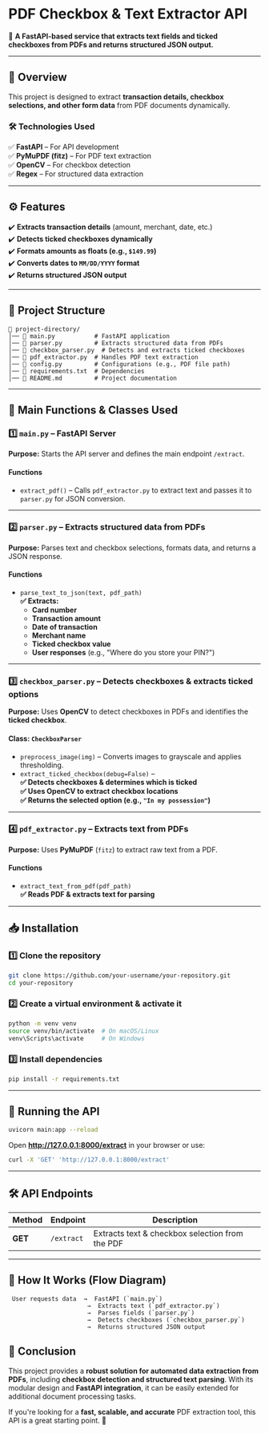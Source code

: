 # **PDF Checkbox & Text Extractor API**  

🚀 **A FastAPI-based service that extracts text fields and ticked checkboxes from PDFs and returns structured JSON output.**  

---

## **📌 Overview**  
This project is designed to extract **transaction details, checkbox selections, and other form data** from PDF documents dynamically.  

### **🛠 Technologies Used**  
✅ **FastAPI** – For API development  
✅ **PyMuPDF (fitz)** – For PDF text extraction  
✅ **OpenCV** – For checkbox detection  
✅ **Regex** – For structured data extraction  

---

## **⚙️ Features**  
✔️ **Extracts transaction details** (amount, merchant, date, etc.)  
✔️ **Detects ticked checkboxes dynamically**  
✔️ **Formats amounts as floats (e.g., `$149.99`)**  
✔️ **Converts dates to `MM/DD/YYYY` format**  
✔️ **Returns structured JSON output**  

---

## **📂 Project Structure**  
```
📁 project-directory/
│── 📜 main.py           # FastAPI application
│── 📜 parser.py         # Extracts structured data from PDFs
│── 📜 checkbox_parser.py  # Detects and extracts ticked checkboxes
│── 📜 pdf_extractor.py  # Handles PDF text extraction
│── 📜 config.py         # Configurations (e.g., PDF file path)
│── 📜 requirements.txt  # Dependencies
│── 📜 README.md         # Project documentation
```

---

## **📜 Main Functions & Classes Used**  

### **1️⃣ `main.py`** – FastAPI Server  
**Purpose:** Starts the API server and defines the main endpoint `/extract`.  

#### **Functions**  
- `extract_pdf()` – Calls `pdf_extractor.py` to extract text and passes it to `parser.py` for JSON conversion.  

---

### **2️⃣ `parser.py`** – Extracts structured data from PDFs  
**Purpose:** Parses text and checkbox selections, formats data, and returns a JSON response.  

#### **Functions**  
- `parse_text_to_json(text, pdf_path)`  
  **✅ Extracts:**  
  - **Card number**
  - **Transaction amount**
  - **Date of transaction**
  - **Merchant name**
  - **Ticked checkbox value**
  - **User responses** (e.g., "Where do you store your PIN?")  

---

### **3️⃣ `checkbox_parser.py`** – Detects checkboxes & extracts ticked options  
**Purpose:** Uses **OpenCV** to detect checkboxes in PDFs and identifies the **ticked checkbox**.  

#### **Class: `CheckboxParser`**  
- `preprocess_image(img)` – Converts images to grayscale and applies thresholding.  
- `extract_ticked_checkbox(debug=False)` –  
  **✅ Detects checkboxes & determines which is ticked**  
  **✅ Uses OpenCV to extract checkbox locations**  
  **✅ Returns the selected option (e.g., `"In my possession"`)**  

---

### **4️⃣ `pdf_extractor.py`** – Extracts text from PDFs  
**Purpose:** Uses **PyMuPDF** (`fitz`) to extract raw text from a PDF.  

#### **Functions**  
- `extract_text_from_pdf(pdf_path)`  
  **✅ Reads PDF & extracts text for parsing**  

---

## **📥 Installation**  

### **1️⃣ Clone the repository**  
```bash
git clone https://github.com/your-username/your-repository.git
cd your-repository
```

### **2️⃣ Create a virtual environment & activate it**  
```bash
python -m venv venv
source venv/bin/activate  # On macOS/Linux
venv\Scripts\activate     # On Windows
```

### **3️⃣ Install dependencies**  
```bash
pip install -r requirements.txt
```

---

## **🚀 Running the API**  
```bash
uvicorn main:app --reload
```
Open **http://127.0.0.1:8000/extract** in your browser or use:  
```bash
curl -X 'GET' 'http://127.0.0.1:8000/extract' 
```

---

## **🛠 API Endpoints**  
| Method | Endpoint | Description |
|--------|----------|------------|
| **GET** | `/extract` | Extracts text & checkbox selection from the PDF |

---

## **📌 How It Works (Flow Diagram)**  
```plaintext
 User requests data  →  FastAPI (`main.py`)  
                      →  Extracts text (`pdf_extractor.py`)  
                      →  Parses fields (`parser.py`)  
                      →  Detects checkboxes (`checkbox_parser.py`)  
                      →  Returns structured JSON output  
```


## **📌 Conclusion**  
This project provides a **robust solution for automated data extraction from PDFs**, including **checkbox detection and structured text parsing**. With its modular design and **FastAPI integration**, it can be easily extended for additional document processing tasks.  

If you're looking for a **fast, scalable, and accurate** PDF extraction tool, this API is a great starting point. 🚀  
